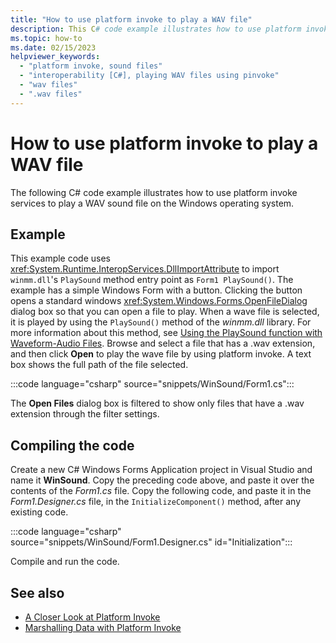 ```yaml
---
title: "How to use platform invoke to play a WAV file"
description: This C# code example illustrates how to use platform invoke services to play a WAV sound file on the Windows operating system.
ms.topic: how-to
ms.date: 02/15/2023
helpviewer_keywords:
  - "platform invoke, sound files"
  - "interoperability [C#], playing WAV files using pinvoke"
  - "wav files"
  - ".wav files"
---
```

# How to use platform invoke to play a WAV file

The following C# code example illustrates how to use platform invoke services to play a WAV sound file on the Windows operating system.

## Example

This example code uses <xref:System.Runtime.InteropServices.DllImportAttribute> to import `winmm.dll`'s `PlaySound` method entry point as `Form1 PlaySound()`. The example has a simple Windows Form with a button. Clicking the button opens a standard windows <xref:System.Windows.Forms.OpenFileDialog> dialog box so that you can open a file to play. When a wave file is selected, it is played by using the `PlaySound()` method of the *winmm.dll* library. For more information about this method, see [Using the PlaySound function with Waveform-Audio Files](/windows/desktop/multimedia/using-playsound-to-play-waveform-audio-files). Browse and select a file that has a .wav extension, and then click **Open** to play the wave file by using platform invoke. A text box shows the full path of the file selected.

:::code language="csharp" source="snippets/WinSound/Form1.cs":::

The **Open Files** dialog box is filtered to show only files that have a .wav extension through the filter settings.

## Compiling the code

Create a new C# Windows Forms Application project in Visual Studio and name it **WinSound**. Copy the preceding code above, and paste it over the contents of the *Form1.cs* file. Copy the following code, and paste it in the *Form1.Designer.cs* file, in the `InitializeComponent()` method, after any existing code.

:::code language="csharp" source="snippets/WinSound/Form1.Designer.cs" id="Initialization":::

Compile and run the code.

## See also

- [A Closer Look at Platform Invoke](../../../framework/interop/consuming-unmanaged-dll-functions.md#a-closer-look-at-platform-invoke)
- [Marshalling Data with Platform Invoke](../../../framework/interop/marshalling-data-with-platform-invoke.md)
